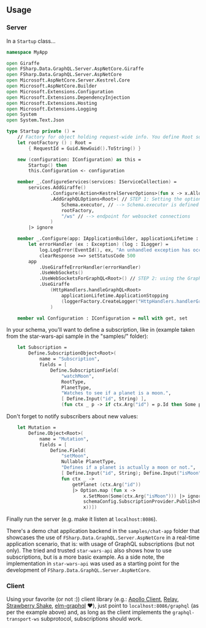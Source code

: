 ## Usage

### Server

In a `Startup` class...
```fsharp
namespace MyApp

open Giraffe
open FSharp.Data.GraphQL.Server.AspNetCore.Giraffe
open FSharp.Data.GraphQL.Server.AspNetCore
open Microsoft.AspNetCore.Server.Kestrel.Core
open Microsoft.AspNetCore.Builder
open Microsoft.Extensions.Configuration
open Microsoft.Extensions.DependencyInjection
open Microsoft.Extensions.Hosting
open Microsoft.Extensions.Logging
open System
open System.Text.Json

type Startup private () =
    // Factory for object holding request-wide info. You define Root somewhere else.
    let rootFactory () : Root =
        { RequestId = Guid.NewGuid().ToString() }

    new (configuration: IConfiguration) as this =
        Startup() then
        this.Configuration <- configuration

    member _.ConfigureServices(services: IServiceCollection) =
        services.AddGiraffe()
                .Configure(Action<KestrelServerOptions>(fun x -> x.AllowSynchronousIO <- true))
                .AddGraphQLOptions<Root>( // STEP 1: Setting the options
                    Schema.executor, // --> Schema.executor is defined by you somewhere else (in another file)
                    rootFactory,
                    "/ws" // --> endpoint for websocket connections
                )
        |> ignore

    member _.Configure(app: IApplicationBuilder, applicationLifetime : IHostApplicationLifetime, loggerFactory : ILoggerFactory) =
        let errorHandler (ex : Exception) (log : ILogger) =
            log.LogError(EventId(), ex, "An unhandled exception has occurred while executing the request.")
            clearResponse >=> setStatusCode 500
        app
            .UseGiraffeErrorHandler(errorHandler)
            .UseWebSockets()
            .UseWebSocketsForGraphQL<Root>() // STEP 2: using the GraphQL websocket middleware
            .UseGiraffe
                (HttpHandlers.handleGraphQL<Root>
                    applicationLifetime.ApplicationStopping
                    (loggerFactory.CreateLogger("HttpHandlers.handlerGraphQL"))
                )

    member val Configuration : IConfiguration = null with get, set

```

In your schema, you'll want to define a subscription, like in (example taken from the star-wars-api sample in the "samples/" folder):

```fsharp
    let Subscription =
        Define.SubscriptionObject<Root>(
            name = "Subscription",
            fields = [
                Define.SubscriptionField(
                    "watchMoon",
                    RootType,
                    PlanetType,
                    "Watches to see if a planet is a moon.",
                    [ Define.Input("id", String) ],
                    (fun ctx _ p -> if ctx.Arg("id") = p.Id then Some p else None)) ])
```

Don't forget to notify subscribers about new values:

```fsharp
    let Mutation =
        Define.Object<Root>(
            name = "Mutation",
            fields = [
                Define.Field(
                    "setMoon",
                    Nullable PlanetType,
                    "Defines if a planet is actually a moon or not.",
                    [ Define.Input("id", String); Define.Input("isMoon", Boolean) ],
                    fun ctx _ ->
                        getPlanet (ctx.Arg("id"))
                        |> Option.map (fun x ->
                            x.SetMoon(Some(ctx.Arg("isMoon"))) |> ignore
                            schemaConfig.SubscriptionProvider.Publish<Planet> "watchMoon" x // here you notify the subscribers upon a mutation
                            x))])
```

Finally run the server (e.g. make it listen at `localhost:8086`).

There's a demo chat application backend in the `samples/chat-app` folder that showcases the use of `FSharp.Data.GraphQL.Server.AspNetCore` in a real-time application scenario, that is: with usage of GraphQL subscriptions (but not only).
The tried and trusted `star-wars-api` also shows how to use subscriptions, but is a more basic example. As a side note, the implementation in `star-wars-api` was used as a starting point for the development of `FSharp.Data.GraphQL.Server.AspNetCore`.

### Client
Using your favorite (or not :)) client library (e.g.: [Apollo Client](https://www.apollographql.com/docs/react/get-started), [Relay](https://relay.dev), [Strawberry Shake](https://chillicream.com/docs/strawberryshake/v13), [elm-graphql](https://github.com/dillonkearns/elm-graphql) ❤️), just point to `localhost:8086/graphql` (as per the example above) and, as long as the client implements the `graphql-transport-ws` subprotocol, subscriptions should work.
